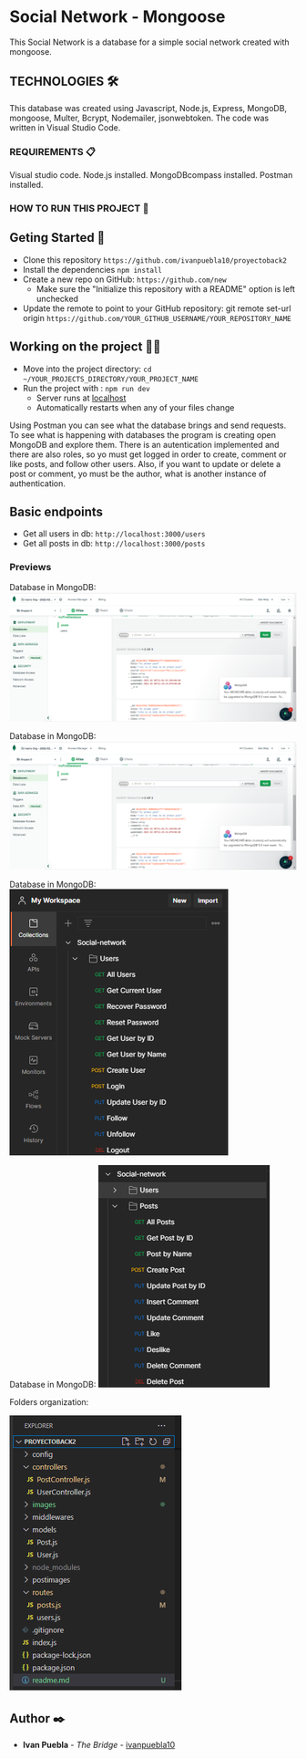 # Social Network - Mongoose
This Social Network is a database for a simple social network created with mongoose. 

## TECHNOLOGIES 🛠️
This database was created using Javascript, Node.js, Express, MongoDB, mongoose, Multer, Bcrypt, Nodemailer, jsonwebtoken. The code was written in Visual Studio Code.


### REQUIREMENTS 📋
Visual studio code. Node.js installed. MongoDBcompass installed. Postman installed.

### HOW TO RUN THIS PROJECT 🔧
## Geting Started 🚀
- Clone this repository `https://github.com/ivanpuebla10/proyectoback2`
- Install the dependencies `npm install`
- Create a new repo on GitHub: `https://github.com/new`
    - Make sure the "Initialize this repository with a README" option is left unchecked
- Update the remote to point to your GitHub repository: git remote set-url origin `https://github.com/YOUR_GITHUB_USERNAME/YOUR_REPOSITORY_NAME`

## Working on the project 👷‍♂️
* Move into the project directory: `cd ~/YOUR_PROJECTS_DIRECTORY/YOUR_PROJECT_NAME`
* Run the project with : `npm run dev`
    * Server runs at [localhost](https://localhost:3000)
    * Automatically restarts when any of your files change

Using Postman you can see what the database brings and send requests. To see what is happening with databases the program is creating open MongoDB and explore them. There is an autentication implemented and there are also roles, so yo must get logged in order to create, comment or like posts, and follow other users. Also, if you want to update or delete a post or comment, yo must be the author, what is another instance of authentication.

## Basic endpoints

* Get all users in db: `http://localhost:3000/users`
* Get all posts in db: `http://localhost:3000/posts` 

### Previews

Database in MongoDB:
![foto](./images/mongodb.png)

Database in MongoDB:
![foto](./images/mongodb.png)

Database in MongoDB:
![foto](./images/usersendpoints.png)

Database in MongoDB:
![foto](./images/postsendpoints.png)

Folders organization:

![foto](./images/folders.png)

## Author ✒️
* **Ivan Puebla** - *The Bridge* - [ivanpuebla10](https://github.com/ivanpuebla10)